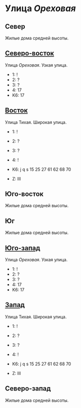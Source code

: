 # Улица *Ореховая*

## Север

Жилые дома средней высоты.

## [Северо-восток](./545077.md)

Улица *Ореховая*.
Узкая улица.

* 1:    !
* 2:    ?
* 3:    ?
* 4:    17
* K6:   17

## [Восток](./10550080.md)

Улица Тихая.
Широкая улица.

* 1:    !
* 2:    ?
* 3:    ?
* 4:    !
* K6:   j   q   s
        15  25  27  61  62  68  70

* Z:    III

## Юго-восток

Жилые дома средней высоты.

## Юг

Жилые дома средней высоты.

## [Юго-запад](./520085.md)

Улица *Ореховая*.
Узкая улица.

* 1:    !
* 2:    ?
* 3:    ?
* 4:    17
* K6:   17

## [Запад](./515080.md)

Улица Тихая.
Широкая улица.

* 1:    !
* 2:    ?
* 3:    ?
* 4:    !
* K6:   j   q   s
        15  25  27  61  62  68  70

* Z:    III

## Северо-запад

Жилые дома средней высоты.
